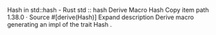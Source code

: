 Hash in std::hash - Rust
std
::
hash
Derive Macro
Hash
Copy item path
1.38.0
·
Source
#[derive(Hash)]
Expand description
Derive macro generating an impl of the trait
Hash
.
